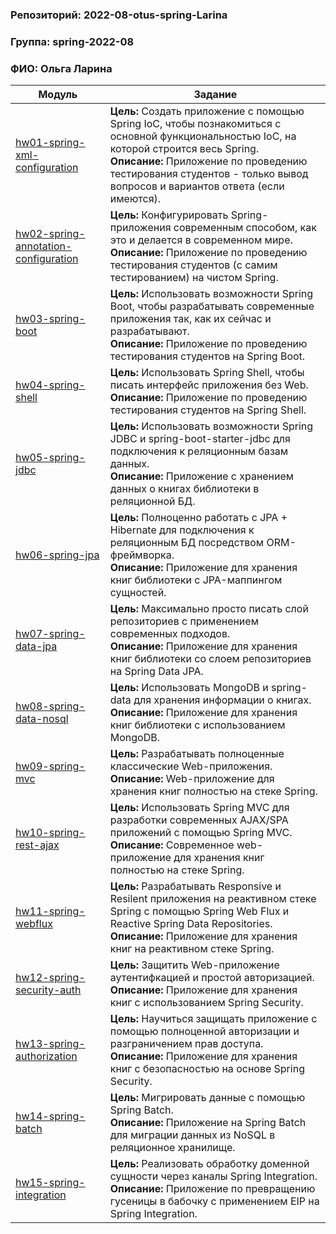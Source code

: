 ### Репозиторий: 2022-08-otus-spring-Larina
### Группа: spring-2022-08  
### ФИО: Ольга Ларина

|Модуль|Задание|
--- | --- |
|[hw01-spring-xml-configuration](./hw01-spring-xml-configuration)|**Цель:** Создать приложение с помощью Spring IoC, чтобы познакомиться с основной функциональностью IoC, на которой строится весь Spring.<br />**Описание:** Приложение по проведению тестирования студентов - только вывод вопросов и вариантов ответа (если имеются).
|[hw02-spring-annotation-configuration](./hw02-spring-annotation-configuration)|**Цель:** Конфигурировать Spring-приложения современным способом, как это и делается в современном мире.<br />**Описание:** Приложение по проведению тестирования студентов (с самим тестированием) на чистом Spring.
|[hw03-spring-boot](./hw03-spring-boot)|**Цель:** Использовать возможности Spring Boot, чтобы разрабатывать современные приложения так, как их сейчас и разрабатывают.<br />**Описание:** Приложение по проведению тестирования студентов на Spring Boot.
|[hw04-spring-shell](./hw04-spring-shell)|**Цель:** Использовать Spring Shell, чтобы писать интерфейс приложения без Web.<br />**Описание:** Приложение по проведению тестирования студентов на Spring Shell.
|[hw05-spring-jdbc](./hw05-spring-jdbc)|**Цель:** Использовать возможности Spring JDBC и spring-boot-starter-jdbc для подключения к реляционным базам данных.<br />**Описание:** Приложение с хранением данных о книгах библиотеки в реляционной БД.
|[hw06-spring-jpa](./hw06-spring-jpa)|**Цель:** Полноценно работать с JPA + Hibernate для подключения к реляционным БД посредством ORM-фреймворка.<br />**Описание:** Приложение для хранения книг библиотеки с JPA-маппингом сущностей.
|[hw07-spring-data-jpa](./hw07-spring-data-jpa)|**Цель:** Максимально просто писать слой репозиториев с применением современных подходов.<br />**Описание:** Приложение для хранения книг библиотеки со слоем репозиториев на Spring Data JPA.
|[hw08-spring-data-nosql](./hw08-spring-data-nosql)|**Цель:** Использовать MongoDB и spring-data для хранения информации о книгах.<br />**Описание:** Приложение для хранения книг библиотеки с использованием MongoDB.
|[hw09-spring-mvc](./hw09-spring-mvc)|**Цель:** Разрабатывать полноценные классические Web-приложения.<br />**Описание:** Web-приложение для хранения книг полностью на стеке Spring.
|[hw10-spring-rest-ajax](./hw10-spring-rest-ajax)|**Цель:** Использовать Spring MVC для разработки современных AJAX/SPA приложений c помощью Spring MVC.<br />**Описание:** Современное web-приложение для хранения книг полностью на стеке Spring.
|[hw11-spring-webflux](./hw11-spring-webflux)|**Цель:** Разрабатывать Responsive и Resilent приложения на реактивном стеке Spring c помощью Spring Web Flux и Reactive Spring Data Repositories.<br />**Описание:** Приложение для хранения книг на реактивном стеке Spring.
|[hw12-spring-security-auth](./hw12-spring-security-auth)|**Цель:** Защитить Web-приложение аутентифкацией и простой авторизацией.<br />**Описание:** Приложение для хранения книг с использованием Spring Security.
|[hw13-spring-authorization](./hw13-spring-authorization)|**Цель:** Научиться защищать приложение с помощью полноценной авторизации и разграничением прав доступа.<br />**Описание:** Приложение для хранения книг с безопасностью на основе Spring Security.
|[hw14-spring-batch](./hw14-spring-batch)|**Цель:** Мигрировать данные с помощью Spring Batch.<br />**Описание:** Приложение на Spring Batch для миграции данных из NoSQL в реляционное хранилище.
|[hw15-spring-integration](./hw15-spring-integration)|**Цель:** Реализовать обработку доменной сущности через каналы Spring Integration.<br />**Описание:** Приложение по превращению гусеницы в бабочку c применением EIP на Spring Integration.